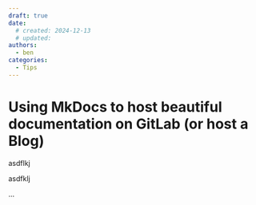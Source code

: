 ```yaml
---
draft: true
date:
  # created: 2024-12-13
  # updated:
authors:
  - ben
categories:
  - Tips
---
```


# Using MkDocs to host beautiful documentation on GitLab (or host a Blog)

asdflkj

<!-- more -->

asdfklj

...
